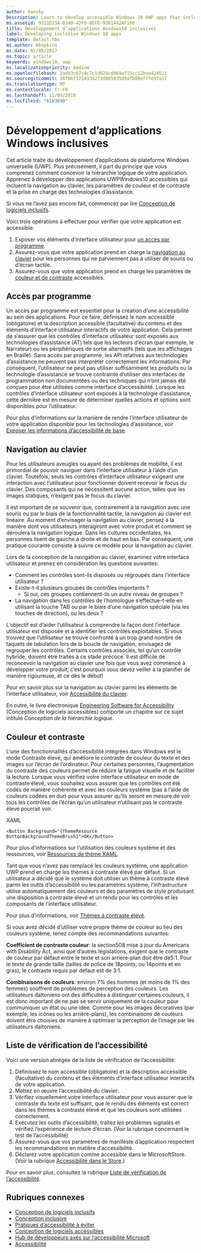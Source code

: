 ```yaml
---
author: Xansky
Description: Learn to develop accessible Windows 10 UWP apps that include keyboard navigation, color and contrast settings, and support for assistive technologies.
ms.assetid: 9311D23A-B340-42F0-BEFE-9261442AF108
title: Développement d’applications Windows10 inclusives
label: Developing inclusive Windows 10 apps
template: detail.hbs
ms.author: mhopkins
ms.date: 02/08/2017
ms.topic: article
keywords: windows10, uwp
ms.localizationpriority: medium
ms.openlocfilehash: 2adb3c67c4c7c1d024cd969af15cc12baa424511
ms.sourcegitcommit: 38f06f1714334273d865935d9afb80efffe97a17
ms.translationtype: MT
ms.contentlocale: fr-FR
ms.lasthandoff: 11/09/2018
ms.locfileid: "6183890"
---
```

# <a name="developing-inclusive-windows-apps"></a>Développement d’applications Windows inclusives  

Cet article traite du développement d’applications de plateforme Windows universelle (UWP). Plus précisément, il part du principe que vous comprenez comment concevoir la hiérarchie logique de votre application. Apprenez à développer des applications UWPWindows10 accessibles qui incluent la navigation au clavier, les paramètres de couleur et de contraste et la prise en charge des technologies d’assistance.

Si vous ne l’avez pas encore fait, commencez par lire [Conception de logiciels inclusifs](designing-inclusive-software.md).

Voici trois opérations à effectuer pour vérifier que votre application est accessible:

1. Exposer vos éléments d’interface utilisateur pour [un accès par programme](#programmatic-access).
2. Assurez-vous que votre application prend en charge la [navigation au clavier](#keyboard-navigation) pour les personnes qui ne parviennent pas à utiliser de souris ou d’écran tactile.
3. Assurez-vous que votre application prend en charge les paramètres de [couleur et de contraste](#color-and-contrast) accessibles.

## <a name="programmatic-access"></a>Accès par programme  
Un accès par programme est essentiel pour la création d’une accessibilité au sein des applications. Pour ce faire, définissez le nom accessible (obligatoire) et la description accessible (facultative) du contenu et des éléments d’interface utilisateur interactifs de votre application. Cela permet de s’assurer que les contrôles d’interface utilisateur sont exposés aux technologies d’assistance (AT) tels que les lecteurs d’écran (par exemple, le Narrateur) ou les périphériques de sortie alternatifs (tels que les affichages en Braille). Sans accès par programme, les API relatives aux technologies d’assistance ne peuvent pas interpréter correctement les informations. Par conséquent, l’utilisateur ne peut pas utiliser suffisamment les produits ou la technologie d’assistance se trouve contrainte d’utiliser des interfaces de programmation non documentées ou des techniques qui n’ont jamais été conçues pour être utilisées comme interface d’accessibilité. Lorsque les contrôles d’interface utilisateur sont exposés à la technologie d’assistance, cette dernière est en mesure de déterminer quelles actions et options sont disponibles pour l’utilisateur.  

Pour plus d’informations sur la manière de rendre l’interface utilisateur de votre application disponible pour les technologies d’assistance, voir [Exposer les informations d’accessibilité de base](basic-accessibility-information.md).

## <a name="keyboard-navigation"></a>Navigation au clavier  
Pour les utilisateurs aveugles ou ayant des problèmes de mobilité, il est primordial de pouvoir naviguer dans l’interface utilisateur à l’aide d’un clavier. Toutefois, seuls les contrôles d’interface utilisateur exigeant une interaction avec l’utilisateur pour fonctionner doivent recevoir le focus du clavier. Des composants qui ne nécessitent aucune action, telles que les images statiques, n’exigent pas le focus du clavier.  

Il est important de se souvenir que, contrairement à la navigation avec une souris ou par le biais de la fonctionnalité tactile, la navigation au clavier est linéaire. Au moment d’envisager la navigation au clavier, pensez à la manière dont vos utilisateurs interagiront avec votre produit et comment se déroulera la navigation logique. Dans les cultures occidentales, les personnes lisent de gauche à droite et de haut en bas. Par conséquent, une pratique courante consiste à suivre ce modèle pour la navigation au clavier.  

Lors de la conception de la navigation au clavier, examinez votre interface utilisateur et prenez en considération les questions suivantes:
* Comment les contrôles sont-ils disposés ou regroupés dans l’interface utilisateur ?
* Existe-t-il plusieurs groupes de contrôles importants ?
    * Si oui, ces groupes contiennent-ils un autre niveau de groupes ?
*   La navigation dans les contrôles de l’homologue s’effectue-t-elle en utilisant la touche TAB ou par le biais d’une navigation spéciale (via les touches de direction), ou les deux ?

L’objectif est d’aider l’utilisateur à comprendre la façon dont l’interface utilisateur est disposée et à identifier les contrôles exploitables. Si vous trouvez que l’utilisateur se trouve confronté à un trop grand nombre de taquets de tabulation lors de la boucle de navigation, envisagez de regrouper les contrôles. Certains contrôles associés, tel qu’un contrôle hybride, doivent être traités à ce stade précoce. Il est difficile de reconcevoir la navigation au clavier une fois que vous avez commencé à développer votre produit, c’est pourquoi vous devez veiller à la planifier de manière rigoureuse, et ce dès le début!  

Pour en savoir plus sur la navigation au clavier parmi les éléments de l’interface utilisateur, voir [Accessibilité du clavier](keyboard-accessibility.md).  

En outre, le livre électronique [Engineering Software for Accessibility](https://www.microsoft.com/download/details.aspx?id=19262) (Conception de logiciels accessibles) comporte un chapitre sur ce sujet intitulé _Conception de la hiérarchie logique_.

## <a name="color-and-contrast"></a>Couleur et contraste  
L’une des fonctionnalités d’accessibilité intégrées dans Windows est le mode Contraste élevé, qui améliore le contraste de couleur du texte et des images sur l’écran de l’ordinateur. Pour certaines personnes, l’augmentation du contraste des couleurs permet de réduire la fatigue visuelle et de faciliter la lecture. Lorsque vous vérifiez votre interface utilisateur en mode de contraste élevé, vous souhaitez vous assurer que les contrôles ont été codés de manière cohérente et avec les couleurs système (pas à l’aide de couleurs codées en dur) pour vous assurer qu’ils seront en mesure de voir tous les contrôles de l’écran qu’un utilisateur n’utilisant pas le contraste élevé pourrait voir.  

XAML
```xaml
<Button Background="{ThemeResource ButtonBackgroundThemeBrush}">OK</Button>
```
Pour plus d’informations sur l’utilisation des couleurs système et des ressources, voir [Ressources de thème XAML](../controls-and-patterns/xaml-theme-resources.md).

Tant que vous n’avez pas remplacé les couleurs système, une application UWP prend en charge les thèmes à contraste élevé par défaut. Si un utilisateur a décidé que le système doit utiliser un thème à contraste élevé parmi les outils d’accessibilité ou les paramètres système, l’infrastructure utilise automatiquement des couleurs et des paramètres de style produisant une disposition à contraste élevé et un rendu pour les contrôles et les composants de l’interface utilisateur.   

Pour plus d’informations, voir [Thèmes à contraste élevé](high-contrast-themes.md).  

Si vous avez décidé d’utiliser votre propre thème de couleur au lieu des couleurs système, tenez compte des recommandations suivantes:  

**Coefficient de contraste couleur**: la section508 mise à jour du Americans with Disability Act, ainsi que d’autres législations, exigent que le contraste de couleur par défaut entre le texte et son arrière-plan doit être de5:1. Pour le texte de grande taille (tailles de police de 18points, ou 14points et en gras), le contraste requis par défaut est de 3:1.  

**Combinaisons de couleurs**: environ 7% des hommes (et moins de 1% des femmes) souffrent de problèmes de perception des couleurs. Les utilisateurs daltoniens ont des difficultés à distinguer certaines couleurs, il est donc important de ne pas se servir uniquement de la couleur pour communiquer un état ou une idée. Comme pour les images décoratives (par exemple, les icônes ou les arrière-plans), les combinaisons de couleurs doivent être choisies de manière à optimiser la perception de l’image par les utilisateurs daltoniens.  

## <a name="accessibility-checklist"></a>Liste de vérification de l’accessibilité  
Voici une version abrégée de la liste de vérification de l’accessibilité:

1. Définissez le nom accessible (obligatoire) et la description accessible (facultative) du contenu et des éléments d’interface utilisateur interactifs de votre application.
2. Mettez en œuvre l’accessibilité du clavier:
3. Vérifiez visuellement votre interface utilisateur pour vous assurer que le contraste du texte est suffisant, que le rendu des éléments est correct dans les thèmes à contraste élevé et que les couleurs sont utilisées correctement.
4. Exécutez les outils d’accessibilité, traitez les problèmes signalés et vérifiez l’expérience de lecture d’écran. (Voir la rubrique concernant le test de l’accessibilité)
5. Assurez-vous que vos paramètres de manifeste d’application respectent les recommandations en matière d’accessibilité.
6. Déclarez votre application comme accessible dans le MicrosoftStore. (Voir la rubrique [Accessibilité dans le Store](accessibility-in-the-store.md).)

Pour en savoir plus, consultez la rubrique [Liste de vérification de l’accessibilité](accessibility-checklist.md).

## <a name="related-topics"></a>Rubriques connexes  
* [Conception de logiciels inclusifs](designing-inclusive-software.md)  
* [Conception inclusive](http://design.microsoft.com/inclusive)
* [Pratiques d’accessibilité à éviter](practices-to-avoid.md)
* [Conception de logiciels accessibles](https://www.microsoft.com/download/details.aspx?id=19262)
* [Hub de développeurs axés sur l’accessibilité Microsoft](https://msdn.microsoft.com/enable)
* [Accessibilité](accessibility.md)
